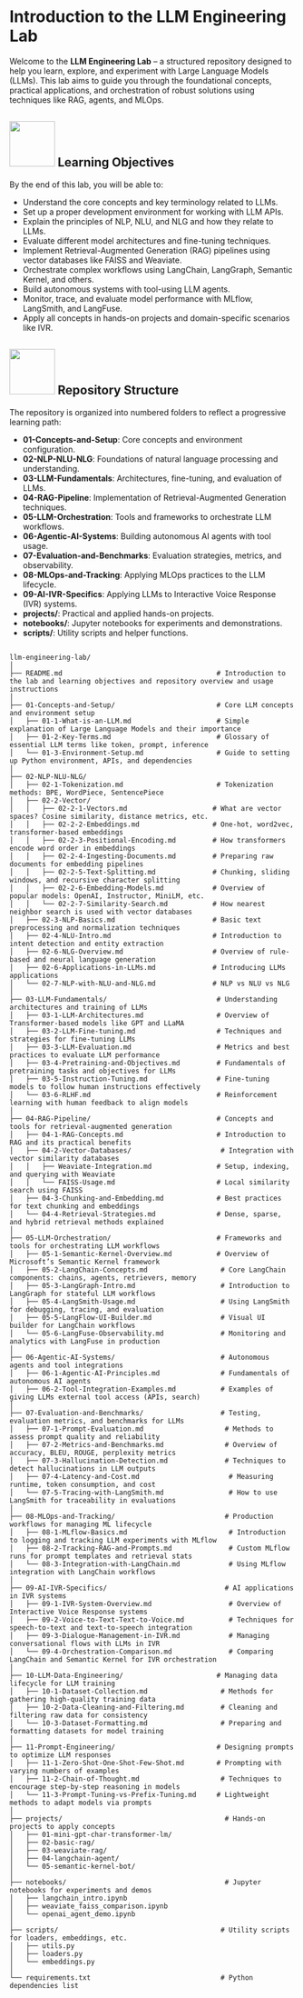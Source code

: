 # Introduction to the LLM Engineering Lab

Welcome to the **LLM Engineering Lab** – a structured repository designed to help you learn, explore, and experiment with Large Language Models (LLMs). This lab aims to guide you through the foundational concepts, practical applications, and orchestration of robust solutions using techniques like RAG, agents, and MLOps.

## <img src="https://cdn-icons-png.flaticon.com/512/6062/6062161.png" width="80"/> Learning Objectives

By the end of this lab, you will be able to:

- Understand the core concepts and key terminology related to LLMs.
- Set up a proper development environment for working with LLM APIs.
- Explain the principles of NLP, NLU, and NLG and how they relate to LLMs.
- Evaluate different model architectures and fine-tuning techniques.
- Implement Retrieval-Augmented Generation (RAG) pipelines using vector databases like FAISS and Weaviate.
- Orchestrate complex workflows using LangChain, LangGraph, Semantic Kernel, and others.
- Build autonomous systems with tool-using LLM agents.
- Monitor, trace, and evaluate model performance with MLflow, LangSmith, and LangFuse.
- Apply all concepts in hands-on projects and domain-specific scenarios like IVR.


## <img src="https://cdn-icons-png.flaticon.com/512/18310/18310876.png" width="80"/>  Repository Structure

The repository is organized into numbered folders to reflect a progressive learning path:

- **01-Concepts-and-Setup**: Core concepts and environment configuration.
- **02-NLP-NLU-NLG**: Foundations of natural language processing and understanding.
- **03-LLM-Fundamentals**: Architectures, fine-tuning, and evaluation of LLMs.
- **04-RAG-Pipeline**: Implementation of Retrieval-Augmented Generation techniques.
- **05-LLM-Orchestration**: Tools and frameworks to orchestrate LLM workflows.
- **06-Agentic-AI-Systems**: Building autonomous AI agents with tool usage.
- **07-Evaluation-and-Benchmarks**: Evaluation strategies, metrics, and observability.
- **08-MLOps-and-Tracking**: Applying MLOps practices to the LLM lifecycle.
- **09-AI-IVR-Specifics**: Applying LLMs to Interactive Voice Response (IVR) systems.
- **projects/**: Practical and applied hands-on projects.
- **notebooks/**: Jupyter notebooks for experiments and demonstrations.
- **scripts/**: Utility scripts and helper functions.

```

llm-engineering-lab/
│
├── README.md                                      # Introduction to the lab and learning objectives and repository overview and usage instructions
│
├── 01-Concepts-and-Setup/                         # Core LLM concepts and environment setup
│   ├── 01-1-What-is-an-LLM.md                     # Simple explanation of Large Language Models and their importance
│   ├── 01-2-Key-Terms.md                          # Glossary of essential LLM terms like token, prompt, inference
│   └── 01-3-Environment-Setup.md                  # Guide to setting up Python environment, APIs, and dependencies
│
├── 02-NLP-NLU-NLG/                                
│   ├── 02-1-Tokenization.md                       # Tokenization methods: BPE, WordPiece, SentencePiece
│   ├── 02-2-Vector/
│   │   ├── 02-2-1-Vectors.md                     # What are vector spaces? Cosine similarity, distance metrics, etc.
│   │   ├── 02-2-2-Embeddings.md                  # One-hot, word2vec, transformer-based embeddings
│   │   ├── 02-2-3-Positional-Encoding.md         # How transformers encode word order in embeddings
│   │   ├── 02-2-4-Ingesting-Documents.md         # Preparing raw documents for embedding pipelines
│   │   ├── 02-2-5-Text-Splitting.md              # Chunking, sliding windows, and recursive character splitting
│   │   ├── 02-2-6-Embedding-Models.md            # Overview of popular models: OpenAI, Instructor, MiniLM, etc.
│   │   └── 02-2-7-Similarity-Search.md           # How nearest neighbor search is used with vector databases
│   ├── 02-3-NLP-Basics.md                        # Basic text preprocessing and normalization techniques
│   ├── 02-4-NLU-Intro.md                         # Introduction to intent detection and entity extraction
│   ├── 02-6-NLG-Overview.md                      # Overview of rule-based and neural language generation
│   ├── 02-6-Applications-in-LLMs.md              # Introducing LLMs applications
│   └── 02-7-NLP-with-NLU-and-NLG.md              # NLP vs NLU vs NLG
│
├── 03-LLM-Fundamentals/                           # Understanding architectures and training of LLMs
│   ├── 03-1-LLM-Architectures.md                  # Overview of Transformer-based models like GPT and LLaMA
│   ├── 03-2-LLM-Fine-tuning.md                    # Techniques and strategies for fine-tuning LLMs
│   ├── 03-3-LLM-Evaluation.md                     # Metrics and best practices to evaluate LLM performance
│   ├── 03-4-Pretraining-and-Objectives.md         # Fundamentals of pretraining tasks and objectives for LLMs
│   ├── 03-5-Instruction-Tuning.md                 # Fine-tuning models to follow human instructions effectively
│   └── 03-6-RLHF.md                               # Reinforcement learning with human feedback to align models
│
├── 04-RAG-Pipeline/                               # Concepts and tools for retrieval-augmented generation
│   ├── 04-1-RAG-Concepts.md                       # Introduction to RAG and its practical benefits
│   ├── 04-2-Vector-Databases/                      # Integration with vector similarity databases
│   │   ├── Weaviate-Integration.md                # Setup, indexing, and querying with Weaviate
│   │   └── FAISS-Usage.md                         # Local similarity search using FAISS
│   ├── 04-3-Chunking-and-Embedding.md             # Best practices for text chunking and embeddings
│   └── 04-4-Retrieval-Strategies.md               # Dense, sparse, and hybrid retrieval methods explained
│
├── 05-LLM-Orchestration/                          # Frameworks and tools for orchestrating LLM workflows
│   ├── 05-1-Semantic-Kernel-Overview.md           # Overview of Microsoft’s Semantic Kernel framework
│   ├── 05-2-LangChain-Concepts.md                  # Core LangChain components: chains, agents, retrievers, memory
│   ├── 05-3-LangGraph-Intro.md                     # Introduction to LangGraph for stateful LLM workflows
│   ├── 05-4-LangSmith-Usage.md                     # Using LangSmith for debugging, tracing, and evaluation
│   ├── 05-5-LangFlow-UI-Builder.md                 # Visual UI builder for LangChain workflows
│   └── 05-6-LangFuse-Observability.md              # Monitoring and analytics with LangFuse in production
│
├── 06-Agentic-AI-Systems/                          # Autonomous agents and tool integrations
│   ├── 06-1-Agentic-AI-Principles.md               # Fundamentals of autonomous AI agents
│   ├── 06-2-Tool-Integration-Examples.md           # Examples of giving LLMs external tool access (APIs, search)
│
├── 07-Evaluation-and-Benchmarks/                   # Testing, evaluation metrics, and benchmarks for LLMs
│   ├── 07-1-Prompt-Evaluation.md                    # Methods to assess prompt quality and reliability
│   ├── 07-2-Metrics-and-Benchmarks.md               # Overview of accuracy, BLEU, ROUGE, perplexity metrics
│   ├── 07-3-Hallucination-Detection.md              # Techniques to detect hallucinations in LLM outputs
│   ├── 07-4-Latency-and-Cost.md                      # Measuring runtime, token consumption, and cost
│   └── 07-5-Tracing-with-LangSmith.md                # How to use LangSmith for traceability in evaluations
│
├── 08-MLOps-and-Tracking/                           # Production workflows for managing ML lifecycle
│   ├── 08-1-MLflow-Basics.md                         # Introduction to logging and tracking LLM experiments with MLflow
│   ├── 08-2-Tracking-RAG-and-Prompts.md              # Custom MLflow runs for prompt templates and retrieval stats
│   └── 08-3-Integration-with-LangChain.md            # Using MLflow integration with LangChain workflows
│
├── 09-AI-IVR-Specifics/                             # AI applications in IVR systems
│   ├── 09-1-IVR-System-Overview.md                   # Overview of Interactive Voice Response systems
│   ├── 09-2-Voice-to-Text-Text-to-Voice.md           # Techniques for speech-to-text and text-to-speech integration
│   ├── 09-3-Dialogue-Management-in-IVR.md            # Managing conversational flows with LLMs in IVR
│   └── 09-4-Orchestration-Comparison.md              # Comparing LangChain and Semantic Kernel for IVR orchestration
│
├── 10-LLM-Data-Engineering/                       # Managing data lifecycle for LLM training
│   ├── 10-1-Dataset-Collection.md                  # Methods for gathering high-quality training data
│   ├── 10-2-Data-Cleaning-and-Filtering.md         # Cleaning and filtering raw data for consistency
│   └── 10-3-Dataset-Formatting.md                  # Preparing and formatting datasets for model training
│
├── 11-Prompt-Engineering/                         # Designing prompts to optimize LLM responses
│   ├── 11-1-Zero-Shot-One-Shot-Few-Shot.md        # Prompting with varying numbers of examples
│   ├── 11-2-Chain-of-Thought.md                    # Techniques to encourage step-by-step reasoning in models
│   └── 11-3-Prompt-Tuning-vs-Prefix-Tuning.md     # Lightweight methods to adapt models via prompts
│
├── projects/                                        # Hands-on projects to apply concepts
│   ├── 01-mini-gpt-char-transformer-lm/
│   ├── 02-basic-rag/
│   ├── 03-weaviate-rag/
│   ├── 04-langchain-agent/
│   └── 05-semantic-kernel-bot/
│
├── notebooks/                                       # Jupyter notebooks for experiments and demos
│   ├── langchain_intro.ipynb
│   ├── weaviate_faiss_comparison.ipynb
│   └── openai_agent_demo.ipynb
│
├── scripts/                                        # Utility scripts for loaders, embeddings, etc.
│   ├── utils.py
│   ├── loaders.py
│   └── embeddings.py
│
└── requirements.txt                                # Python dependencies list

```
